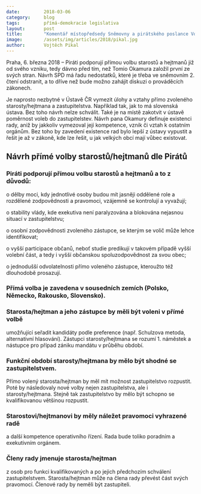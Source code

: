 ```yaml
---
date:         2018-03-06
category:     blog
tags:         přímá-demokracie legislativa
layout:       post
title:        "Komentář místopředsedy Sněmovny a pirátského poslance Vojtěcha Pikala k návrhu přímé volby starostů a hejtmanů"
image:        /assets/img/articles/2018/pikal.jpg
author:       Vojtěch Pikal
---
```


Praha, 6. března 2018 – Piráti podporují přímou volbu starostů a hejtmanů již od svého vzniku, tedy dávno před tím, než Tomio Okamura založil první ze svých stran. Návrh SPD má řadu nedostatků, které je třeba ve sněmovním 2. čtení odstranit, a to dříve než bude možno zahájit diskuzi o prováděcích zákonech.

Je naprosto nezbytné v Ústavě ČR vymezit úlohy a vztahy přímo zvoleného starosty/hejtmana a zastupitelstva. Například tak, jak to má slovenská ústava. Bez toho návrh nelze schválit. Také je na místě zakotvit v ústavě poměrnost voleb do zastupitelstev. Návrh pana Okamury definuje existenci rady, aniž by jakkoliv vymezoval její kompetence, vznik či vztah k ostatním orgánům. Bez toho by zavedení existence rad bylo lepší z ústavy vypustit a řešit je až v zákoně, kde lze řešit, u jak velkých obcí mají vůbec existovat. 


## Návrh přímé volby starostů/hejtmanů dle Pirátů

### Piráti podporují přímou volbu starostů a hejtmanů a to z důvodů:

o dělby moci, kdy jednotlivé osoby budou mít jasněji oddělené role a rozdělené zodpovědnosti a pravomoci, vzájemně se kontrolují a vyvažují;

o stability vlády, kde exekutiva není paralyzována a blokována nejasnou situací v zastupitelstvu;

o osobní zodpovědnosti zvoleného zástupce, se kterým se volič může lehce identifikovat;

o vyšší participace občanů, neboť studie predikují v takovém případě vyšší volební část, a tedy i vyšší občanskou spoluzodpovědnost za svou obec;

o jednodušší odvolatelnosti přímo voleného zástupce, kteroužto též dlouhodobě prosazují.

### Přímá volba je zavedena v sousedních zemích (Polsko, Německo, Rakousko, Slovensko).

### Starosta/hejtman a jeho zástupce by měli být voleni v přímé volbě 
umožňující seřadit kandidáty podle preference (např. Schulzova metoda, alternativní hlasování). Zástupci starosty/hejtmana se rozumí 1. náměstek a nástupce pro případ zániku mandátu v průběhu období. 

### Funkční období starosty/hejtmana by mělo být shodné se zastupitelstvem. 
Přímo volený starosta/hejtman by měl mít možnost zastupitelstvo rozpustit. Poté by následovaly nové volby nejen zastupitelstva, ale i starosty/hejtmana. Stejně tak zastupitelstvo by mělo být schopno se kvalifikovanou většinou rozpustit.

### Starostovi/hejtmanovi by měly náležet pravomoci vyhrazené radě 
a další kompetence operativního řízení. Rada bude toliko poradním a exekutivním orgánem.

### Členy rady jmenuje starosta/hejtman
 z osob pro funkci kvalifikovaných a po jejich předchozím schválení zastupitelstvem. Starosta/hejtman může na člena rady převést část svých pravomocí. Členové rady by neměli být zastupiteli.

